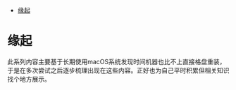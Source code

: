 <!--ts-->
* [缘起](#缘起)

<!-- Created by https://github.com/ekalinin/github-markdown-toc -->
<!-- Added by: runner, at: Thu Sep 22 13:00:26 UTC 2022 -->

<!--te-->
# 缘起

此系列内容主要基于长期使用macOS系统发现时间机器也比不上直接格盘重装，于是在多次尝试之后逐步梳理出现在这些内容。正好也为自己平时积累但相关知识找个地方展示。